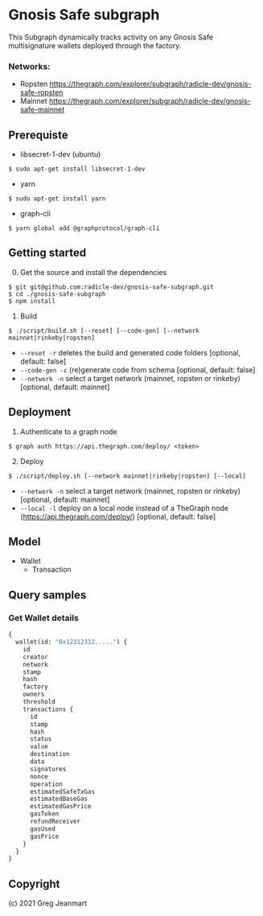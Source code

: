 
# Gnosis Safe subgraph

This Subgraph dynamically tracks activity on any Gnosis Safe multisignature wallets deployed through the factory.

### Networks:

- Ropsten https://thegraph.com/explorer/subgraph/radicle-dev/gnosis-safe-ropsten
- Mainnet https://thegraph.com/explorer/subgraph/radicle-dev/gnosis-safe-mainnet

## Prerequiste

- libsecret-1-dev (ubuntu)
```
$ sudo apt-get install libsecret-1-dev
```

- yarn
```
$ sudo apt-get install yarn
```

- graph-cli

```
$ yarn global add @graphprotocol/graph-cli
```

## Getting started

0. Get the source and install the dependencies

```
$ git git@github.com:radicle-dev/gnosis-safe-subgraph.git
$ cd ./gnosis-safe-subgraph
$ npm install
```

1. Build

```
$ ./script/build.sh [--reset] [--code-gen] [--network mainnet|rinkeby|ropsten]
```

- `--reset -r` deletes the build and generated code folders [optional, default: false]
- `--code-gen -c` (re)generate code from schema [optional, default: false]
- `--network -n` select a target network (mainnet, ropsten or rinkeby) [optional, default: mainnet]


## Deployment

1. Authenticate to a graph node

```
$ graph auth https://api.thegraph.com/deploy/ <token>
```

2. Deploy

```
$ ./script/deploy.sh [--network mainnet|rinkeby|ropsten] [--local]
```

- `--network -n` select a target network (mainnet, ropsten or rinkeby) [optional, default: mainnet]
- `--local -l`  deploy on a local node instead of a TheGraph node (https://api.thegraph.com/deploy/) [optional, default: false]


## Model

- Wallet
    -  Transaction

## Query samples

### Get Wallet details

```graphql
{
  wallet(id: "0x12312312.....") {
    id
    creator
    network
    stamp
    hash
    factory
    owners
    threshold
    transactions {
      id
      stamp
      hash
      status
      value
      destination
      data
      signatures
      nonce
      operation
      estimatedSafeTxGas
      estimatedBaseGas
      estimatedGasPrice
      gasToken
      refundReceiver
      gasUsed
      gasPrice
    }
  }
}

```
## Copyright

(c) 2021 Greg Jeanmart
